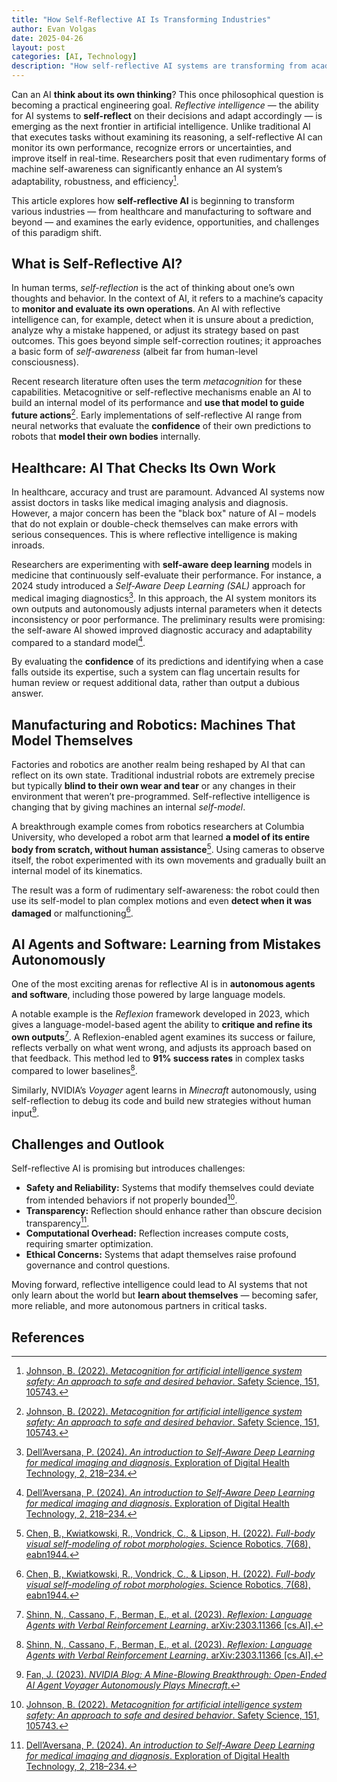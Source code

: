 ```yaml
---
title: "How Self-Reflective AI Is Transforming Industries"
author: Evan Volgas
date: 2025-04-26
layout: post
categories: [AI, Technology]
description: "How self-reflective AI systems are transforming from academic curiosities into powerful tools that can examine their own thinking, show their work, and fix mistakes before providing solutions."
---
```


Can an AI **think about its own thinking**? This once philosophical question is becoming a practical engineering goal. *Reflective intelligence* — the ability for AI systems to **self-reflect** on their decisions and adapt accordingly — is emerging as the next frontier in artificial intelligence. Unlike traditional AI that executes tasks without examining its reasoning, a self-reflective AI can monitor its own performance, recognize errors or uncertainties, and improve itself in real-time. Researchers posit that even rudimentary forms of machine self-awareness can significantly enhance an AI system’s adaptability, robustness, and efficiency[^1].

This article explores how **self-reflective AI** is beginning to transform various industries — from healthcare and manufacturing to software and beyond — and examines the early evidence, opportunities, and challenges of this paradigm shift.

## What is Self-Reflective AI?

In human terms, *self-reflection* is the act of thinking about one’s own thoughts and behavior. In the context of AI, it refers to a machine’s capacity to **monitor and evaluate its own operations**. An AI with reflective intelligence can, for example, detect when it is unsure about a prediction, analyze why a mistake happened, or adjust its strategy based on past outcomes. This goes beyond simple self-correction routines; it approaches a basic form of *self-awareness* (albeit far from human-level consciousness).

Recent research literature often uses the term *metacognition* for these capabilities. Metacognitive or self-reflective mechanisms enable an AI to build an internal model of its performance and **use that model to guide future actions**[^1]. Early implementations of self-reflective AI range from neural networks that evaluate the **confidence** of their own predictions to robots that **model their own bodies** internally.

## Healthcare: AI That Checks Its Own Work

In healthcare, accuracy and trust are paramount. Advanced AI systems now assist doctors in tasks like medical imaging analysis and diagnosis. However, a major concern has been the "black box" nature of AI – models that do not explain or double-check themselves can make errors with serious consequences. This is where reflective intelligence is making inroads.

Researchers are experimenting with **self-aware deep learning** models in medicine that continuously self-evaluate their performance. For instance, a 2024 study introduced a *Self-Aware Deep Learning (SAL)* approach for medical imaging diagnostics[^2]. In this approach, the AI system monitors its own outputs and autonomously adjusts internal parameters when it detects inconsistency or poor performance. The preliminary results were promising: the self-aware AI showed improved diagnostic accuracy and adaptability compared to a standard model[^2].

By evaluating the **confidence** of its predictions and identifying when a case falls outside its expertise, such a system can flag uncertain results for human review or request additional data, rather than output a dubious answer.

## Manufacturing and Robotics: Machines That Model Themselves

Factories and robotics are another realm being reshaped by AI that can reflect on its own state. Traditional industrial robots are extremely precise but typically **blind to their own wear and tear** or any changes in their environment that weren’t pre-programmed. Self-reflective intelligence is changing that by giving machines an internal *self-model*.

A breakthrough example comes from robotics researchers at Columbia University, who developed a robot arm that learned **a model of its entire body from scratch, without human assistance**[^3]. Using cameras to observe itself, the robot experimented with its own movements and gradually built an internal model of its kinematics.

The result was a form of rudimentary self-awareness: the robot could then use its self-model to plan complex motions and even **detect when it was damaged** or malfunctioning[^3].

## AI Agents and Software: Learning from Mistakes Autonomously

One of the most exciting arenas for reflective AI is in **autonomous agents and software**, including those powered by large language models.

A notable example is the *Reflexion* framework developed in 2023, which gives a language-model-based agent the ability to **critique and refine its own outputs**[^4]. A Reflexion-enabled agent examines its success or failure, reflects verbally on what went wrong, and adjusts its approach based on that feedback. This method led to **91% success rates** in complex tasks compared to lower baselines[^4].

Similarly, NVIDIA’s *Voyager* agent learns in *Minecraft* autonomously, using self-reflection to debug its code and build new strategies without human input[^5].

## Challenges and Outlook

Self-reflective AI is promising but introduces challenges:

- **Safety and Reliability:** Systems that modify themselves could deviate from intended behaviors if not properly bounded[^1].
- **Transparency:** Reflection should enhance rather than obscure decision transparency[^2].
- **Computational Overhead:** Reflection increases compute costs, requiring smarter optimization.
- **Ethical Concerns:** Systems that adapt themselves raise profound governance and control questions.

Moving forward, reflective intelligence could lead to AI systems that not only learn about the world but **learn about themselves** — becoming safer, more reliable, and more autonomous partners in critical tasks.

## References

[^1]: [Johnson, B. (2022). *Metacognition for artificial intelligence system safety: An approach to safe and desired behavior*. Safety Science, 151, 105743.](https://doi.org/10.1016/j.ssci.2022.105743)
[^2]: [Dell’Aversana, P. (2024). *An introduction to Self-Aware Deep Learning for medical imaging and diagnosis*. Exploration of Digital Health Technology, 2, 218–234.](https://doi.org/10.37349/edht.2024.00023)
[^3]: [Chen, B., Kwiatkowski, R., Vondrick, C., & Lipson, H. (2022). *Full-body visual self-modeling of robot morphologies*. Science Robotics, 7(68), eabn1944.](https://www.me.columbia.edu/news/hod-lipson-robot-self-awareness)
[^4]: [Shinn, N., Cassano, F., Berman, E., et al. (2023). *Reflexion: Language Agents with Verbal Reinforcement Learning*. arXiv:2303.11366 [cs.AI].](https://arxiv.org/abs/2303.11366)
[^5]: [Fan, J. (2023). *NVIDIA Blog: A Mine-Blowing Breakthrough: Open-Ended AI Agent Voyager Autonomously Plays Minecraft*.](https://blogs.nvidia.com/blog/2023/06/08/ai-agent-voyager-minecraft/)
